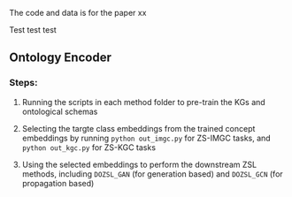 The code and data is for the paper xx

Test test test

## Ontology Encoder

### Steps:

1.  Running the scripts in each method folder to pre-train the KGs and ontological schemas

2. Selecting the targte class embeddings from the trained concept embeddings by running `python out_imgc.py` for ZS-IMGC tasks, and `python out_kgc.py` for ZS-KGC tasks
3. Using the selected embeddings to perform the downstream ZSL methods, including `DOZSL_GAN` (for generation based) and `DOZSL_GCN` (for propagation based)

